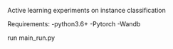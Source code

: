 Active learning experiments on instance classification

Requirements:
-python3.6+
-Pytorch
-Wandb


run main_run.py
